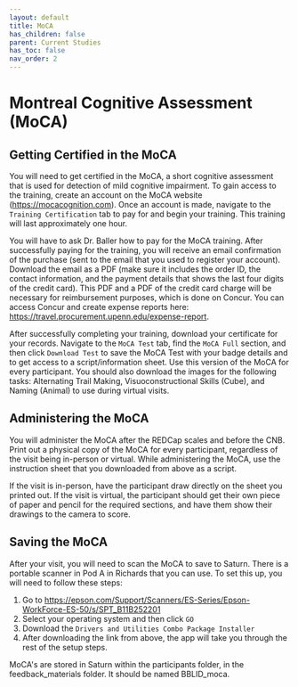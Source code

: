 ```yaml
---
layout: default
title: MoCA
has_children: false
parent: Current Studies
has_toc: false
nav_order: 2
---
```

# Montreal Cognitive Assessment (MoCA)

## Getting Certified in the MoCA
You will need to get certified in the MoCA, a short cognitive assessment that is used for detection of mild cognitive impairment. To gain access to the training, create an account on the MoCA website (https://mocacognition.com). Once an account is made, navigate to the `Training Certification` tab to pay for and begin your training. This training will last approximately one hour.

You will have to ask Dr. Baller how to pay for the MoCA training. After successfully paying for the training, you will receive an email confirmation of the purchase (sent to the email that you used to register your account). Download the email as a PDF (make sure it includes the order ID, the contact information, and the payment details that shows the last four digits of the credit card). This PDF and a PDF of the credit card charge will be necessary for reimbursement purposes, which is done on Concur. You can access Concur and create expense reports here: https://travel.procurement.upenn.edu/expense-report.

After successfully completing your training, download your certificate for your records. Navigate to the `MoCA Test` tab, find the `MoCA Full` section, and then click `Download Test` to save the MoCA Test with your badge details and to get access to a script/information sheet. Use this version of the MoCA for every participant. You should also download the images for the following tasks: Alternating Trail Making, Visuoconstructional Skills (Cube), and Naming (Animal) to use during virtual visits. 

## Administering the MoCA
You will administer the MoCA after the REDCap scales and before the CNB. Print out a physical copy of the MoCA for every participant, regardless of the visit being in-person or virtual. While administering the MoCA, use the instruction sheet that you downloaded from above as a script. 

If the visit is in-person, have the participant draw directly on the sheet you printed out. If the visit is virtual, the participant should get their own piece of paper and pencil for the required sections, and have them show their drawings to the camera to score. 

## Saving the MoCA
After your visit, you will need to scan the MoCA to save to Saturn. There is a portable scanner in Pod A in Richards that you can use. To set this up, you will need to follow these steps:

1. Go to https://epson.com/Support/Scanners/ES-Series/Epson-WorkForce-ES-50/s/SPT_B11B252201
2. Select your operating system and then click `GO`
3. Download the `Drivers and Utilities Combo Package Installer`
4. After downloading the link from above, the app will take you through the rest of the setup steps. 

MoCA's are stored in Saturn within the participants folder, in the feedback_materials folder. It should be named BBLID_moca. 
